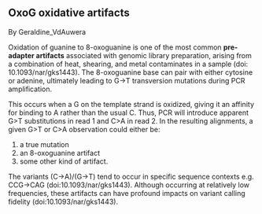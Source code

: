 ## OxoG oxidative artifacts

By Geraldine_VdAuwera

<p>Oxidation of guanine to 8-oxoguanine is one of the most common <strong>pre-adapter artifacts</strong> associated with genomic library preparation, arising from a combination of heat, shearing, and metal contaminates in a sample (doi: 10.1093/nar/gks1443). The 8-oxoguanine base can pair with either cytosine or adenine, ultimately leading to G→T transversion mutations during PCR amplification.</p>

<p>This occurs when a G on the template strand is oxidized, giving it an affinity for binding to A rather than the usual C. Thus, PCR will introduce apparent G&gt;T substitutions in read 1 and C&gt;A in read 2. In the resulting alignments, a given G&gt;T or C&gt;A observation could either be:</p>

<ol><li>a true mutation</li>
<li>an 8-oxoguanine artifact</li>
<li>some other kind of artifact.</li>
</ol><p>The variants (C→A)/(G→T) tend to occur in specific sequence contexts e.g. CCG→CAG (doi:10.1093/nar/gks1443).  Although occurring at relatively low frequencies, these artifacts can have profound impacts on variant calling fidelity (doi:10.1093/nar/gks1443).</p>
